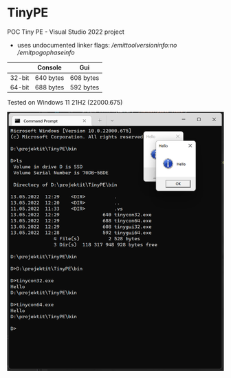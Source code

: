 # TinyPE
POC Tiny PE - Visual Studio 2022 project
  - uses undocumented linker flags: */emittoolversioninfo:no /emitpogophaseinfo*

|           | Console    | Gui       |
|-----------|------------|-----------|
| 32-bit    | 640 bytes  | 608 bytes |
| 64-bit    | 688 bytes  | 592 bytes |



Tested on Windows 11 21H2 (22000.675)

<img width="1095" alt="readme_image" src="readmeimage.png">



